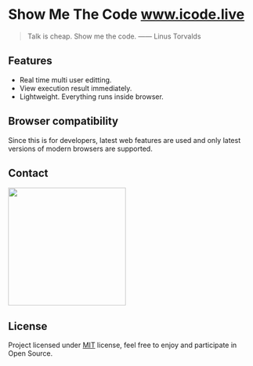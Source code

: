 # Show Me The Code <a href="http://www.icode.live">www.icode.live</a>

> Talk is cheap. Show me the code. —— Linus Torvalds

## Features
* Real time multi user editting.
* View execution result immediately.
* Lightweight. Everything runs inside browser.

## Browser compatibility
Since this is for developers, latest web features are used and only latest versions of modern browsers are supported.

## Contact
<img src="https://img.yzcdn.cn/public_files/2018/06/06/1fbe772102f91fae8eb3fa1767dd9b26.png" width="240px"/>

## License

Project licensed under [MIT](https://en.wikipedia.org/wiki/MIT_License) license, feel free to enjoy and participate in Open Source.
